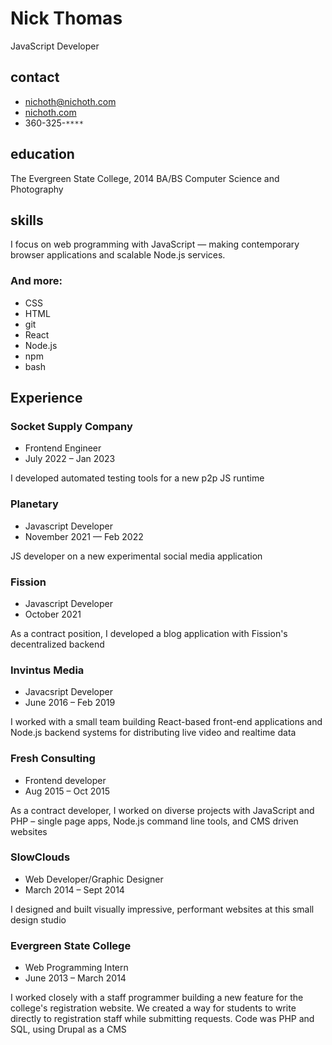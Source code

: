 # Nick Thomas
JavaScript Developer

<div class="col-left">

## contact
* nichoth@nichoth.com
* [nichoth.com](https://nichoth.com/)
* 360-325-`****`

## education
The Evergreen State College, 2014
BA/BS Computer Science and Photography

## skills
I focus on web programming with JavaScript — making contemporary browser applications and scalable Node.js services.
### And more:
* CSS
* HTML
* git
* React
* Node.js
* npm
* bash
</div>

<div class="col-right">

## Experience

### Socket Supply Company
* Frontend Engineer
* July 2022 – Jan 2023

I developed automated testing tools for a new p2p JS runtime

### Planetary
* Javascript Developer
* November 2021 — Feb 2022

JS developer on a new experimental social media application

### Fission
* Javascript Developer
* October 2021

As a contract position, I developed a blog application with Fission's decentralized backend

### Invintus Media
* Javacsript Developer
* June 2016 – Feb 2019

I worked with a small team building React-based front-end applications and Node.js backend systems for distributing live video and realtime data

### Fresh Consulting
* Frontend developer
* Aug 2015 – Oct 2015

As a contract developer, I worked on diverse projects with JavaScript and PHP – single page apps, Node.js command line tools, and CMS driven websites

### SlowClouds
* Web Developer/Graphic Designer
* March 2014 – Sept 2014

I designed and built visually impressive, performant websites at this small design studio

### Evergreen State College
* Web Programming Intern
* June 2013 – March 2014

I worked closely with a staff programmer building a new feature for the college's registration website. We created a way for students to write directly to registration staff while submitting requests. Code was PHP and SQL, using Drupal as a CMS
</div>

